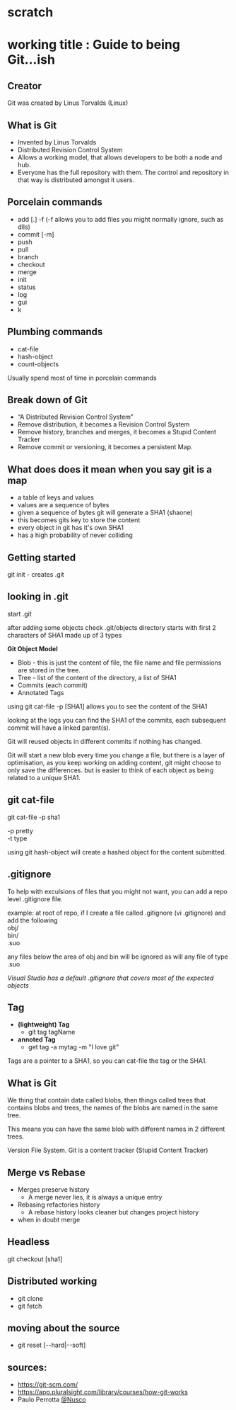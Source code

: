 # scratch
# working title : Guide to being Git...ish 

## Creator 

Git was created by Linus Torvalds (Linux) 

## What is Git
- Invented by Linus Torvalds  
- Distributed Revision Control System  
- Allows a working model, that allows developers to be both a node and hub.  
- Everyone has the full repository with them. The control and repository in that way is distributed amongst it users.  

## Porcelain commands

- add [.] -f (-f  allows you to add files you might normally ignore, such as dlls)
- commit [-m] 
- push 
- pull 
- branch 
- checkout 
- merge 
- init 
- status
- log 
- gui 
- k 

## Plumbing commands 
- cat-file 
- hash-object 
- count-objects

Usually spend most of time in porcelain commands 

## Break down of Git 

- “A Distributed Revision Control System” 
- Remove distribution, it becomes a Revision Control System 
- Remove history, branches and merges, it becomes a Stupid Content Tracker 
- Remove commit or versioning, it becomes a persistent Map. 

## What does does it mean when you say git is a map 

- a table of keys and values 
- values are a sequence of bytes 
- given a sequence of bytes git will generate a SHA1 (shaone) 
- this becomes gits key to store the content 
- every object in git has it's own SHA1 
- has a high probability of never colliding 

## Getting started 

git init - creates .git

## looking in .git 
start .git 

after adding some objects check .git/objects directory starts with first 2 characters of SHA1 made up of 3 types 

**Git Object Model**

- Blob - this is just the content of file, the file name and file permissions are stored in the tree.  
- Tree - list of the content of the directory, a list of SHA1  
- Commits (each commit)
- Annotated Tags  

using git cat-file -p [SHA1] allows you to see the content of the SHA1

looking at the logs you can find the SHA1 of the commits, each subsequent commit will have a linked parent(s).

Git will reused objects in different commits if nothing has changed.

Git will start a new blob every time you change a file, but there is a layer of optimisation, as you keep working on adding content, git might choose to only save the differences. but is easier to think of each object as being related to a unique SHA1.

## git cat-file 

git cat-file -p sha1 

-p pretty   
-t type  

using git hash-object will create a hashed object for the content submitted.  

## .gitignore
To help with exculsions of files that you might not want, you can add a repo level .gitignore file.

example: at root of repo, if I create a file called .gitignore (vi .gitignore) and add the following  
obj/   
bin/  
.suo  

any files below the area of obj and bin will be ignored as will any file of type .suo

_Visual Studio has a default .gitignore that covers most of the expected objects_

## Tag

- **(lightweight) Tag**  
  - git tag tagName  
- **annoted Tag**   
  - get tag -a mytag -m "I love git"  

Tags are a pointer to a SHA1, so you can cat-file the tag or the SHA1.

## What is Git

We thing that contain data called blobs, then things called trees that contains blobs and trees, the names of the blobs are named in the same tree.
 
This means you can have the same blob with different names in 2 different trees.
 
Version File System. Git is a content tracker (Stupid Content Tracker)

## Merge vs Rebase
- Merges preserve history  
  - A merge never lies, it is always a unique entry  
- Rebasing refactories history
  - A rebase history looks cleaner but changes project history  
- when in doubt merge   

## Headless
git checkout [sha1]

## Distributed working  
- git clone  
- git fetch

## moving about the source
- git reset [--hard|--soft]  

## sources: 

- https://git-scm.com/ 
- https://app.pluralsight.com/library/courses/how-git-works 
- Paulo Perrotta [@Nusco](https://twitter.com/nusco)
